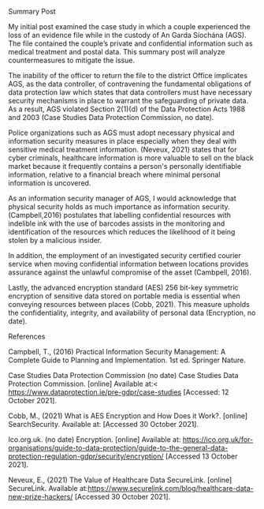 Summary Post

My initial post examined the case study in which a couple experienced the loss of an evidence file while in the custody of An Garda Síochána (AGS). The file contained the couple’s private and confidential information such as medical treatment and postal data.  This summary post will analyze countermeasures to mitigate the issue.

The inability of the officer to return the file to the district Office implicates AGS, as the data controller, of contravening the fundamental obligations of data protection law which states that data controllers must have necessary security mechanisms in place to warrant the safeguarding of private data.  
As a result, AGS violated Section 2(1)(d) of the Data Protection Acts 1988 and 2003 (Case Studies Data Protection Commission, no date).


Police organizations such as AGS must adopt necessary physical and information security measures in place especially when they deal with sensitive medical treatment information. (Neveux, 2021) states that for cyber criminals, healthcare information is more valuable to sell on the black market because it frequently contains a person's personally identifiable information, relative to a financial breach where minimal personal information is uncovered.  


As an information security manager of AGS, I would acknowledge that physical security holds as much importance as information security. (Campbell,2016) postulates that labelling confidential resources with indelible ink with the use of barcodes assists in the monitoring and identification of the resources which reduces the likelihood of it being stolen by a malicious insider.

In addition, the employment of an investigated security certified courier service when moving confidential information between locations provides assurance against the unlawful compromise of the asset (Cambpell, 2016).

 Lastly, the advanced encryption standard (AES) 256 bit-key symmetric encryption of sensitive data stored on portable media is essential when conveying resources between places (Cobb, 2021). This measure upholds the confidentiality, integrity, and availability of personal data (Encryption, no date).

  
References 

Campbell, T., (2016) Practical Information Security Management: A Complete Guide to Planning and Implementation. 1st ed. Springer Nature.


Case Studies Data Protection Commission (no date) Case Studies Data Protection Commission. [online]  Available at:< https://www.dataprotection.ie/pre-gdpr/case-studies [Accessed: 12 October 2021].



Cobb, M., (2021) What is AES Encryption and How Does it Work?. [online] SearchSecurity. Available at: [Accessed 30 October 2021].



Ico.org.uk. (no date) Encryption. [online]  Available at: <https://ico.org.uk/for-organisations/guide-to-data-protection/guide-to-the-general-data-protection-regulation-gdpr/security/encryption/> [Accessed 13 October 2021].



Neveux, E., (2021) The Value of Healthcare Data  SecureLink. [online] SecureLink. Available at:https://www.securelink.com/blog/healthcare-data-new-prize-hackers/ [Accessed 30 October 2021].
